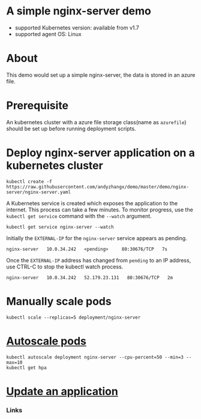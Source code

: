 # A simple nginx-server demo
 - supported Kubernetes version: available from v1.7
 - supported agent OS: Linux 

# About
This demo would set up a simple nginx-server, the data is stored in an azure file.

# Prerequisite
An kubernetes cluster with a azure file storage class(name as `azurefile`) should be set up before running deployment scripts.

# Deploy nginx-server application on a kubernetes cluster
```
kubectl create -f https://raw.githubusercontent.com/andyzhangx/demo/master/demo/nginx-server/nginx-server.yaml
```

A Kubernetes service is created which exposes the application to the internet. This process can take a few minutes.
To monitor progress, use the `kubectl get service` command with the `--watch` argument.
```
kubectl get service nginx-server --watch
```
Initially the `EXTERNAL-IP` for the `nginx-server` service appears as pending.

```
nginx-server   10.0.34.242   <pending>     80:30676/TCP   7s
```

Once the `EXTERNAL-IP` address has changed from `pending` to an IP address, use CTRL-C to stop the kubectl watch process.

```
nginx-server   10.0.34.242   52.179.23.131   80:30676/TCP   2m
```

# Manually scale pods
```
kubectl scale --replicas=5 deployment/nginx-server
```

# [Autoscale pods](https://docs.microsoft.com/en-us/azure/aks/tutorial-kubernetes-scale#autoscale-pods)
```
kubectl autoscale deployment nginx-server --cpu-percent=50 --min=3 --max=10
kubectl get hpa
```

# [Update an application](https://docs.microsoft.com/en-us/azure/aks/tutorial-kubernetes-app-update)

### Links


